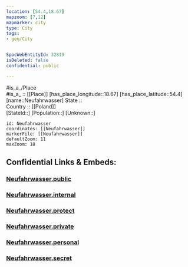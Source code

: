 ```yaml
---
location: [54.4,18.67] 
mapzoom: [7,12] 
mapmarker: city 
type: City
tags:
- geo/City


SpocWebEntityId: 32819
isDeleted: false
confidential: public

---
```

#is_a_/Place  
#is_a_ :: [[Place]] 
[has_place_longitude::18.67] 
[has_place_latitude::54.4] 
[name::Neufahrwasser] 
State ::  
Country :: [[Poland]]  
[StateId::] 
[Population::] 
[Unknown::] 


```leaflet
id: Neufahrwasser
coordinates: [[Neufahrwasser]] 
markerFile: [[Neufahrwasser]] 
defaultZoom: 11 
maxZoom: 18
```


## Confidential Links & Embeds: 

### [Neufahrwasser.public](/_public/\Earth\Continent\Europe\Europe~East\Poland\Provinces~Poland\Pomeranian\CityNeufahrwasser.public.md) 

### [Neufahrwasser.internal](/_internal/\Earth\Continent\Europe\Europe~East\Poland\Provinces~Poland\Pomeranian\CityNeufahrwasser.internal.md) 

### [Neufahrwasser.protect](/_protect/\Earth\Continent\Europe\Europe~East\Poland\Provinces~Poland\Pomeranian\CityNeufahrwasser.protect.md) 

### [Neufahrwasser.private](/_private/\Earth\Continent\Europe\Europe~East\Poland\Provinces~Poland\Pomeranian\CityNeufahrwasser.private.md) 

### [Neufahrwasser.personal](/_personal/\Earth\Continent\Europe\Europe~East\Poland\Provinces~Poland\Pomeranian\CityNeufahrwasser.personal.md) 

### [Neufahrwasser.secret](/_secret/\Earth\Continent\Europe\Europe~East\Poland\Provinces~Poland\Pomeranian\CityNeufahrwasser.secret.md)

